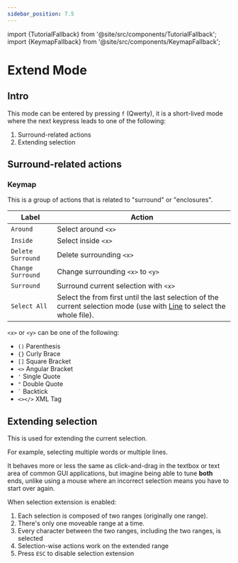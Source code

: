 ```yaml
---
sidebar_position: 7.5
---
```


import {TutorialFallback} from '@site/src/components/TutorialFallback';
import {KeymapFallback} from '@site/src/components/KeymapFallback';

# Extend Mode

## Intro

This mode can be entered by pressing `f` (Qwerty), it is a short-lived mode where the next keypress
leads to one of the following:

1. Surround-related actions
2. Extending selection

## Surround-related actions

### Keymap

<KeymapFallback filename="Extend"/>

This is a group of actions that is related to "surround" or "enclosures".

| Label             | Action                                                                                                                                                                   |
| ----------------- | ------------------------------------------------------------------------------------------------------------------------------------------------------------------------ |
| `Around`          | Select around `<x>`                                                                                                                                                      |
| `Inside`          | Select inside `<x>`                                                                                                                                                      |
| `Delete Surround` | Delete surrounding `<x>`                                                                                                                                                 |
| `Change Surround` | Change surrounding `<x>` to `<y>`                                                                                                                                        |
| `Surround`        | Surround current selection with `<x>`                                                                                                                                    |
| `Select All`      | Select the from first until the last selection of the current selection mode (use with [Line](../normal-mode/selection-modes/primary.md#line) to select the whole file). |

`<x>` or `<y>` can be one of the following:

- `()` Parenthesis
- `{}` Curly Brace
- `[]` Square Bracket
- `<>` Angular Bracket
- `'` Single Quote
- `"` Double Quote
- <code>`</code> Backtick
- `<></>` XML Tag 

<TutorialFallback filename="surround"/>

## Extending selection

This is used for extending the current selection.

For example, selecting multiple words or multiple lines.

It behaves more or less the same as click-and-drag in the textbox or text area of common GUI applications, but imagine being able to tune **both** ends, unlike using a mouse where an incorrect selection means you have to start over again.

When selection extension is enabled:

1. Each selection is composed of two ranges (originally one range).
1. There's only one moveable range at a time.
1. Every character between the two ranges, including the two ranges, is selected
1. Selection-wise actions work on the extended range
1. Press `ESC` to disable selection extension

<TutorialFallback filename="extend"/>
